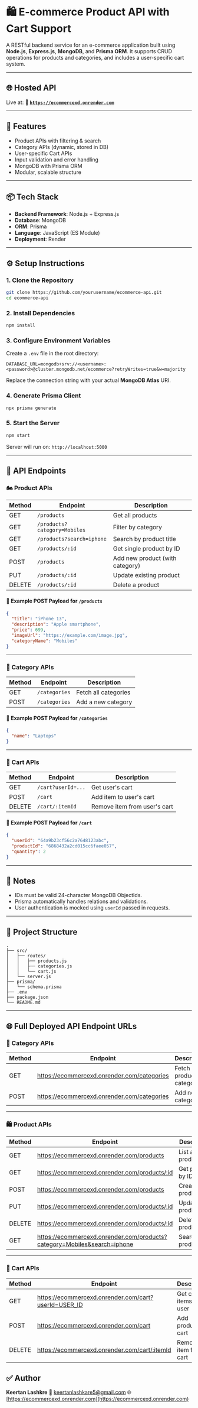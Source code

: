 # 🛍️ E-commerce Product API with Cart Support

A RESTful backend service for an e-commerce application built using **Node.js**, **Express.js**, **MongoDB**, and **Prisma ORM**. It supports CRUD operations for products and categories, and includes a user-specific cart system.

---

## 🌐 Hosted API

Live at:
**🔗 [`https://ecommercexd.onrender.com`](https://ecommercexd.onrender.com)**


---

## 🚀 Features

* Product APIs with filtering & search
* Category APIs (dynamic, stored in DB)
* User-specific Cart APIs
* Input validation and error handling
* MongoDB with Prisma ORM
* Modular, scalable structure

---

## 📦 Tech Stack

* **Backend Framework**: Node.js + Express.js
* **Database**: MongoDB
* **ORM**: Prisma
* **Language**: JavaScript (ES Module)
* **Deployment**: Render

---

## ⚙️ Setup Instructions

### 1. Clone the Repository

```bash
git clone https://github.com/yourusername/ecommerce-api.git
cd ecommerce-api
```

### 2. Install Dependencies

```bash
npm install
```

### 3. Configure Environment Variables

Create a `.env` file in the root directory:

```env
DATABASE_URL=mongodb+srv://<username>:<password>@cluster.mongodb.net/ecommerce?retryWrites=true&w=majority
```

Replace the connection string with your actual **MongoDB Atlas** URI.

### 4. Generate Prisma Client

```bash
npx prisma generate
```

### 5. Start the Server

```bash
npm start
```

Server will run on:
`http://localhost:5000`

---

## 🧹 API Endpoints

### 🏍️ Product APIs

| Method | Endpoint                     | Description                     |
| ------ | ---------------------------- | ------------------------------- |
| GET    | `/products`                  | Get all products                |
| GET    | `/products?category=Mobiles` | Filter by category              |
| GET    | `/products?search=iphone`    | Search by product title         |
| GET    | `/products/:id`              | Get single product by ID        |
| POST   | `/products`                  | Add new product (with category) |
| PUT    | `/products/:id`              | Update existing product         |
| DELETE | `/products/:id`              | Delete a product                |

#### 📝 Example POST Payload for `/products`

```json
{
  "title": "iPhone 13",
  "description": "Apple smartphone",
  "price": 699,
  "imageUrl": "https://example.com/image.jpg",
  "categoryName": "Mobiles"
}
```

---

### 📂 Category APIs

| Method | Endpoint      | Description          |
| ------ | ------------- | -------------------- |
| GET    | `/categories` | Fetch all categories |
| POST   | `/categories` | Add a new category   |

#### 📝 Example POST Payload for `/categories`

```json
{
  "name": "Laptops"
}
```

---

### 🛒 Cart APIs

| Method | Endpoint           | Description                  |
| ------ | ------------------ | ---------------------------- |
| GET    | `/cart?userId=...` | Get user's cart              |
| POST   | `/cart`            | Add item to user's cart      |
| DELETE | `/cart/:itemId`    | Remove item from user's cart |

#### 📝 Example POST Payload for `/cart`

```json
{
  "userId": "64a9b23cf56c2a7648123abc",
  "productId": "6868432a2cd015cc6faee057",
  "quantity": 2
}
```

---

## 🧠 Notes

* IDs must be valid 24-character MongoDB ObjectIds.
* Prisma automatically handles relations and validations.
* User authentication is mocked using `userId` passed in requests.

---

## 📂 Project Structure

```
.
├── src/
│   ├── routes/
│   │   ├── products.js
│   │   ├── categories.js
│   │   └── cart.js
│   └── server.js
├── prisma/
│   └── schema.prisma
├── .env
├── package.json
└── README.md
```

---


## 🌐 Full Deployed API Endpoint URLs

### 📂 Category APIs

| Method | Endpoint                                              | Description                 |
|--------|-------------------------------------------------------|-----------------------------|
| GET    | https://ecommercexd.onrender.com/categories           | Fetch all product categories|
| POST   | https://ecommercexd.onrender.com/categories           | Add new category            |

---

### 🛍️ Product APIs

| Method | Endpoint                                                                 | Description             |
|--------|--------------------------------------------------------------------------|-------------------------|
| GET    | https://ecommercexd.onrender.com/products                                | List all products       |
| GET    | https://ecommercexd.onrender.com/products/:id                            | Get product by ID       |
| POST   | https://ecommercexd.onrender.com/products                                | Create new product      |
| PUT    | https://ecommercexd.onrender.com/products/:id                            | Update product          |
| DELETE | https://ecommercexd.onrender.com/products/:id                            | Delete product          |
| GET    | https://ecommercexd.onrender.com/products?category=Mobiles&search=iphone | Search/filter products  |

---

### 🛒 Cart APIs

| Method | Endpoint                                                        | Description               |
|--------|-----------------------------------------------------------------|---------------------------|
| GET    | https://ecommercexd.onrender.com/cart?userId=USER_ID            | Get cart items for a user |
| POST   | https://ecommercexd.onrender.com/cart                           | Add product to cart       |
| DELETE | https://ecommercexd.onrender.com/cart/:itemId                   | Remove item from cart     |


## ✅ Author

**Keertan Lashkre**
📧 [keertanlashkare5@gmail.com](mailto:keertanlashkare5@gmail.com)
🌐 [https://ecommercexd.onrender.com](https://ecommercexd.onrender.com)
